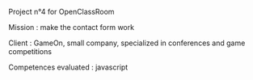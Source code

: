 Project n°4 for OpenClassRoom

Mission : make the contact form work

Client : GameOn, small company, specialized in conferences and game competitions

Competences evaluated : javascript
